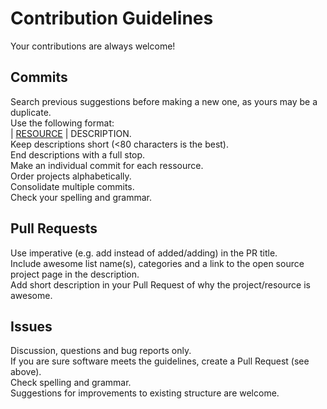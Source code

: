 # Contribution Guidelines

Your contributions are always welcome!

## Commits

Search previous suggestions before making a new one, as yours may be a duplicate.  
Use the following format:  
| [RESOURCE](LINK) | DESCRIPTION.  
Keep descriptions short (<80 characters is the best).  
End descriptions with a full stop.  
Make an individual commit for each ressource.  
Order projects alphabetically.  
Consolidate multiple commits.  
Check your spelling and grammar.  

## Pull Requests

Use imperative (e.g. add instead of added/adding) in the PR title.  
Include awesome list name(s), categories and a link to the open source project page in the description.  
Add short description in your Pull Request of why the project/resource is awesome.  

## Issues

Discussion, questions and bug reports only.  
If you are sure software meets the guidelines, create a Pull Request (see above).  
Check spelling and grammar.  
Suggestions for improvements to existing structure are welcome.  
